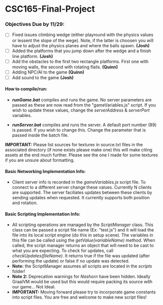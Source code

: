 # CSC165-Final-Project

### Objectives Due by 11/29:

* [ ] Fixed issues climbing wedge (either playround with the physics values or lessent the slope of the wege). Note, if the latter is choosen you will have to adjust the physics planes and where the balls spawn. **(Josh)**
* [ ] Added the platforms that you jump down after the wedge and a finish line platform. **(Josh)**
* [ ] Add the obstacles to the first two rectangle platforms. First one with moving walls, the second with rotating flails. **(Quinn)**
* [ ] Adding NPC/AI to the game **(Quinn)**
* [ ] Add sound to the game **(Josh)**

#### How to compile/run:

* ***runGame.bat*** compiles and runs the game. No server parameters are passed as these are now read from the "gameVariables.js" script. If you wish to update these values, change the *serverAddress* & *serverPort* variables.

* ***runServer.bat*** compiles and runs the server. A default port number (89) is passed. If you wish to change this. Change the parameter that is passed inside the batch file.

**IMPORTANT:** Please list sources for textures in source.txt files in the associated directory (if none exists please make one) this will make citing assets at the end much further. Please see the one I made for some textures if you are unsure about formatting.

#### **Basic Networking Implementation Info:**
* Client server info is recorded in the *gameVariables.js* script file. To connect to a different server change these values. Currently N clients are supported. The server faciliates updates between these clients by sending updates when requested. It currently supports both position and rotation.

#### **Basic Scripting Implementation Info:**
* All scripting operations are managed by the  *ScriptManager* class. This class can be passed a script file name (Ex: "test.js") and it will load the file into its local script engine (do this in setup scene). The variables in this file can be called using the *getValue(variableName)* method. When called, the script manager returns an object that will need to be cast to what you are expecting. To check for updates, call *checkUpdates(fileName)*. It returns true if the file was updated (after performing the update) or false if no update was detected.
* **Note:** the ScriptManager assumes all scripts are located in the *scripts* folder!
* **Note 2:** Deprecation warnings for *Nashorn* have been hidden. Ideally GraalVM would be used but this would require packing its source with our game... Not Ideal.
* **IMPORTANT:** Moving forward please try to incorporate game constants into script files. You are free and welcome to make new script files!
